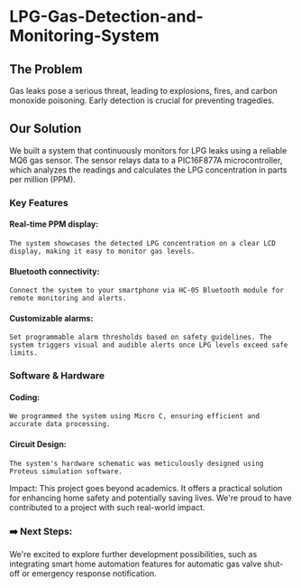 # LPG-Gas-Detection-and-Monitoring-System

## The Problem 
Gas leaks pose a serious threat, leading to explosions, fires, and carbon monoxide poisoning. Early detection is crucial for preventing tragedies.

## Our Solution
We built a system that continuously monitors for LPG leaks using a reliable MQ6 gas sensor. The sensor relays data to a PIC16F877A microcontroller, which analyzes the readings and calculates the LPG     concentration in parts per million (PPM).

### Key Features
#### Real-time PPM display: 
    The system showcases the detected LPG concentration on a clear LCD display, making it easy to monitor gas levels.
#### Bluetooth connectivity: 
    Connect the system to your smartphone via HC-05 Bluetooth module for remote monitoring and alerts.
#### Customizable alarms: 
    Set programmable alarm thresholds based on safety guidelines. The system triggers visual and audible alerts once LPG levels exceed safe limits.

### Software & Hardware

#### Coding: 
    We programmed the system using Micro C, ensuring efficient and accurate data processing.
#### Circuit Design: 
    The system's hardware schematic was meticulously designed using Proteus simulation software.
    
Impact: This project goes beyond academics. It offers a practical solution for enhancing home safety and potentially saving lives. We're proud to have contributed to a project with such real-world impact.

### ➡️ Next Steps: 
We're excited to explore further development possibilities, such as integrating smart home automation features for automatic gas valve shut-off or emergency response notification.


